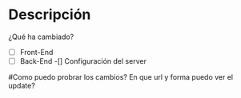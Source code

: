 # Descripción
¿Qué ha cambiado?

-[ ] Front-End
-[ ] Back-End
-[] Configuración del server

#Como puedo probrar los cambios?
En que url y forma puedo ver el update?
